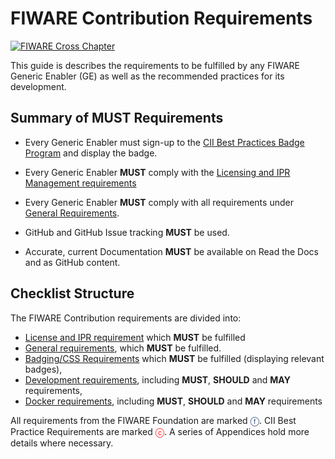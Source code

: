 # FIWARE Contribution Requirements

[![FIWARE Cross Chapter](https://nexus.lab.fiware.org/repository/raw/public/badges/chapters/cross-chapter.svg)](#)

This guide is describes the requirements to be fulfilled by any FIWARE Generic Enabler (GE) as well as the recommended
practices for its development.

## Summary of MUST Requirements

<span/>

-   Every Generic Enabler must sign-up to the
    [CII Best Practices Badge Program](https://bestpractices.coreinfrastructure.org/en/signup) and display the badge.

-   Every Generic Enabler **MUST** comply with the [Licensing and IPR Management requirements](https://fiware-requirements.readthedocs.io/en/latest/GE_Requirements/#licensing-and-ipr-management)

-   Every Generic Enabler **MUST** comply with all requirements under [General Requirements](https://fiware-requirements.readthedocs.io/en/latest/GE_Requirements).

-   GitHub and GitHub Issue tracking **MUST** be used.

-   Accurate, current Documentation **MUST** be available on Read the Docs and as GitHub content.

## Checklist Structure

The FIWARE Contribution requirements are divided into:

-   [License and IPR requirement](https://fiware-requirements.readthedocs.io/en/latest/GE_Requirements/#licensing-and-ipr-management) which **MUST** be fulfilled
-   [General requirements](https://fiware-requirements.readthedocs.io/en/latest/GE_Requirements), which **MUST** be fulfilled.
-   [Badging/CSS Requirements](https://fiware-requirements.readthedocs.io/en/latest/project_badges) which **MUST** be fulfilled (displaying relevant badges),
-   [Development requirements](https://fiware-requirements.readthedocs.io/en/latest/development), including **MUST**, **SHOULD** and **MAY** requirements,
-   [Docker requirements](https://fiware-requirements.readthedocs.io/en/latest/docker), including **MUST**, **SHOULD** and **MAY** requirements

All requirements from the FIWARE Foundation are marked <span style="color:#233c68;">&#x24D5;</span>. CII Best Practice Requirements are marked
<span style="color:red">&#x24D2;</span>. A series of Appendices hold more details where necessary.
